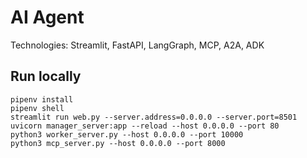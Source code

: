 # AI Agent

Technologies: Streamlit, FastAPI, LangGraph, MCP, A2A, ADK

## Run locally

```
pipenv install
pipenv shell
streamlit run web.py --server.address=0.0.0.0 --server.port=8501
uvicorn manager_server:app --reload --host 0.0.0.0 --port 80
python3 worker_server.py --host 0.0.0.0 --port 10000
python3 mcp_server.py --host 0.0.0.0 --port 8000
```
